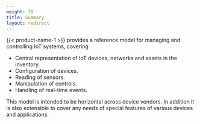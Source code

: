 ```yaml
---
weight: 70
title: Summary
layout: redirect
---
```


{{< product-name-1 >}} provides a reference model for managing and controlling IoT systems, covering

-   Central representation of IoT devices, networks and assets in the inventory.
-   Configuration of devices.
-   Reading of sensors.
-   Manipulation of controls.
-   Handling of real-time events.

This model is intended to be horizontal across device vendors. In addition it is also extensible to cover any needs of special features of various devices and applications.
